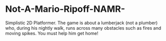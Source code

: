 # Not-A-Mario-Ripoff-NAMR-
Simplistic 2D Platformer. The game is about a lumberjack (not a plumber) who, during his nightly walk, runs across many obstacles such as fires and moving spikes. You must help him get home!
